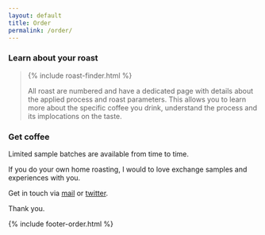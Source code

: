 ```yaml
---
layout: default
title: Order
permalink: /order/
---
```


### Learn about your roast
<blockquote>
{% include roast-finder.html %}
<p>All roast are numbered and have a dedicated page with details about the applied process and roast parameters. This allows you to learn more about the specific coffee you drink, understand the process and its implocations on the taste.</p>
</blockquote>

### Get coffee

Limited sample batches are available from time to time.  

If you do your own home roasting, I would to love exchange samples and experiences with you.

Get in touch via <a href="mailto:hello@plontsch.de">mail</a> or <a href="https://twitter.com/berndplontsch">twitter</a>.

Thank you.

{% include footer-order.html %}
